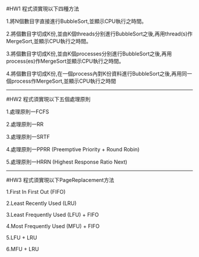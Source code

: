#HW1 程式須實現以下四種方法

1.將N個數目字直接進行BubbleSort,並顯示CPU執行之時間。

2.將個數目字切成K份,並由K個threads分别進行BubbleSort之後,再用thread(s)作MergeSort,並顯示CPU執行之時間。

3.將個數目字切成K份,並由K個processes分别進行BubbleSort之後,再用process(es)作MergeSort並顯示CPU執行之時間。

4.將個數目字切成K份,在一個process內對K份資料進行BubbleSort之後,再用同一個process作MergeSort,並顯示CPU執行之時間

--------------------------------------------------------------------------------------------------------

#HW2 程式須實現以下五個處理原則

1.處理原則一FCFS

2.處理原則一RR

3.處理原則一SRTF

4.處理原則一PPRR (Preemptive Priority + Round Robin)

5.處理原則一HRRN (Highest Response Ratio Next)


--------------------------------------------------------------------------------------------------------

#HW3 程式須實現以下PageReplacement方法

1.First In First Out (FIFO)

2.Least Recently Used (LRU)

3.Least Frequently Used (LFU) + FIFO

4.Most Frequently Used (MFU) + FIFO

5.LFU + LRU

6.MFU + LRU
